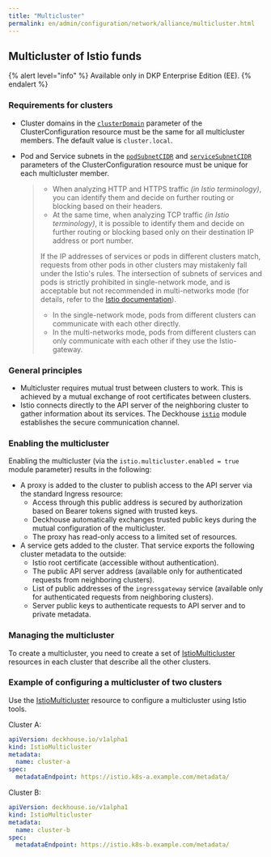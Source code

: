 ```yaml
---
title: "Multicluster"
permalink: en/admin/configuration/network/alliance/multicluster.html
---
```


## Multicluster of Istio funds

{% alert level="info" %}
Available only in DKP Enterprise Edition (EE).
{% endalert %}

### Requirements for clusters

* Cluster domains in the [`clusterDomain`](/products/kubernetes-platform/documentation/v1/reference/api/cr.html#clusterconfiguration-clusterdomain) parameter
  of the ClusterConfiguration resource must be the same for all multicluster members. The default value is `cluster.local`.

* Pod and Service subnets in the [`podSubnetCIDR`](/products/kubernetes-platform/documentation/v1/reference/api/cr.html#clusterconfiguration-podsubnetcidr)
  and [`serviceSubnetCIDR`](/products/kubernetes-platform/documentation/v1/reference/api/cr.html#clusterconfiguration-servicesubnetcidr) parameters
  of the ClusterConfiguration resource must be unique for each multicluster member.

  > - When analyzing HTTP and HTTPS traffic _(in Istio terminology)_,
      you can identify them and decide on further routing or blocking based on their headers.
  > - At the same time, when analyzing TCP traffic _(in Istio terminology)_, it is possible to identify them
      and decide on further routing or blocking based only on their destination IP address or port number.
  >
  > If the IP addresses of services or pods in different clusters match,
  > requests from other pods in other clusters may mistakenly fall under the Istio's rules.
  > The intersection of subnets of services and pods is strictly prohibited in single-network mode,
  > and is acceptable but not recommended in multi-networks mode
  > (for details, refer to the [Istio documentation](https://istio.io/latest/docs/ops/deployment/deployment-models/#single-network)).
  >
  > - In the single-network mode, pods from different clusters can communicate with each other directly.
  > - In the multi-networks mode, pods from different clusters can only communicate with each other if they use the Istio-gateway.

### General principles

<div data-presentation="../../../../presentations/istio/multicluster_common_principles_en.pdf"></div>
<!--- Source: https://docs.google.com/presentation/d/1fmVDf-6yDSCEHhg_2vSvZcRkLSkQtUYrE6MISjZdb8Q/ --->

* Multicluster requires mutual trust between clusters to work.
  This is achieved by a mutual exchange of root certificates between clusters.
* Istio connects directly to the API server of the neighboring cluster to gather information about its services.
  The Deckhouse [`istio`](/modules/istio/) module establishes the secure communication channel.

### Enabling the multicluster

Enabling the multicluster (via the `istio.multicluster.enabled = true` module parameter) results in the following:

* A proxy is added to the cluster to publish access to the API server via the standard Ingress resource:
  * Access through this public address is secured by authorization based on Bearer tokens signed with trusted keys.
  * Deckhouse automatically exchanges trusted public keys during the mutual configuration of the multicluster.
  * The proxy has read-only access to a limited set of resources.
* A service gets added to the cluster. That service exports the following cluster metadata to the outside:
  * Istio root certificate (accessible without authentication).
  * The public API server address (available only for authenticated requests from neighboring clusters).
  * List of public addresses of the `ingressgateway` service (available only for authenticated requests from neighboring clusters).
  * Server public keys to authenticate requests to API server and to private metadata.

### Managing the multicluster

<div data-presentation="../../../../presentations/istio/multicluster_istio_multicluster_en.pdf"></div>
<!--- Source: https://docs.google.com/presentation/d/1fy3jIynIPTrJ5Whn4eqQxeLk7ORtipDxBWP3By4buoc/ --->

To create a multicluster, you need to create a set of [IstioMulticluster](/modules/istio/cr.html#istiomulticluster) resources
in each cluster that describe all the other clusters.

### Example of configuring a multicluster of two clusters

Use the [IstioMulticluster](/modules/istio/cr.html#istiomulticluster) resource to configure a multicluster using Istio tools.

Cluster A:

```yaml
apiVersion: deckhouse.io/v1alpha1
kind: IstioMulticluster
metadata:
  name: cluster-a
spec:
  metadataEndpoint: https://istio.k8s-a.example.com/metadata/
```

Cluster B:

```yaml
apiVersion: deckhouse.io/v1alpha1
kind: IstioMulticluster
metadata:
  name: cluster-b
spec:
  metadataEndpoint: https://istio.k8s-b.example.com/metadata/
```
